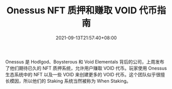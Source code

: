 ﻿---
title: "Onessus NFT 质押和赚取 VOID 代币指南"
date: 2021-09-13T21:57:40+08:00
lastmod: 2021-09-13T16:45:40+08:00
draft: false
authors: ["Kimball"]
description: "Onessus 是 Hodlgod、Boysterous 和 Void Elementals 背后的公司，上周发布了他们期待已久的 NFT 质押系统，允许用户赚取 VOID 代币。玩家使用 Onessus 生态系统中的 NFT 以及一些 VOID 来创建更多的 VOID 代币。这个团队似乎很擅长模因，所以他们的 Staking 系统当然被称为 When Staking。"
featuredImage: "guide-to-onessus-nft-staking-and-earning-void-tokens.png"
tags: ["Strategy Game","策略游戏","Play to Earn"]
categories: ["news"]
news: ["策略游戏"]
weight: 
lightgallery: true
pinned: false
recommend: false
recommend1: false
---

Onessus 是 Hodlgod、Boysterous 和 Void Elementals 背后的公司，上周发布了他们期待已久的 NFT 质押系统，允许用户赚取 VOID 代币。玩家使用 Onessus 生态系统中的 NFT 以及一些 VOID 来创建更多的 VOID 代币。这个团队似乎很擅长模因，所以他们的 Staking 系统当然被称为 When Staking。

<!--more-->


